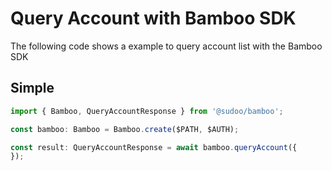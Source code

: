 # Query Account with Bamboo SDK

The following code shows a example to query account list with the Bamboo SDK

## Simple

```ts
import { Bamboo, QueryAccountResponse } from '@sudoo/bamboo';

const bamboo: Bamboo = Bamboo.create($PATH, $AUTH);

const result: QueryAccountResponse = await bamboo.queryAccount({
});
```

